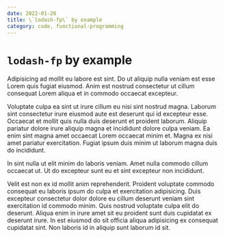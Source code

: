 ```yaml
---
date: 2022-01-20
title: \`lodash-fp\` by example
category: code, functional-programming
---
```


# `lodash-fp` by example

Adipisicing ad mollit eu labore est sint. Do ut aliquip nulla veniam est esse Lorem quis fugiat eiusmod. Anim est nostrud consectetur ut cillum consequat Lorem aliqua et in commodo occaecat excepteur.

Voluptate culpa ea sint ut irure cillum eu nisi sint nostrud magna. Laborum sint consectetur irure eiusmod aute est deserunt qui id excepteur esse. Occaecat et mollit quis nulla duis deserunt et proident laborum. Aliquip pariatur dolore irure aliquip magna et incididunt dolore culpa veniam. Ea enim sint magna amet occaecat Lorem occaecat minim et. Magna ex nisi amet pariatur exercitation. Fugiat ipsum duis minim ut laborum magna duis do incididunt.

In sint nulla ut elit minim do laboris veniam. Amet nulla commodo cillum occaecat ut. Ut do excepteur sunt eu et sint excepteur non incididunt.

Velit est non ex id mollit anim reprehenderit. Proident voluptate commodo consequat eu laboris ipsum do culpa et exercitation adipisicing. Duis excepteur consectetur dolor dolore eu cillum deserunt veniam sint exercitation id commodo minim. Quis nostrud voluptate culpa elit do deserunt. Aliqua enim in irure amet sit eu proident sunt duis cupidatat ex deserunt irure. In est eiusmod do sit officia aliqua adipisicing ex consequat cupidatat sint. Non laboris id in aliquip sunt laborum id sit.
